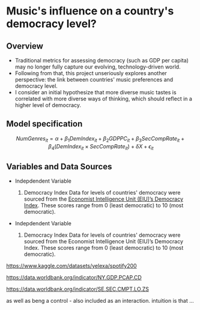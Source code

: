 # Music's influence on a country's democracy level?

## Overview
- Traditional metrics for assessing democracy (such as GDP per capita) may no longer fully capture our evolving, technology-driven world.
- Following from that, this project unseriously explores another perspective: the link between countries' music preferences and democracy level.
- I consider an initial hypothesize that more diverse music tastes is correlated with more diverse ways of thinking, which should reflect in a higher level of democracy.

## Model specification

$$
NumGenres_{it} = \alpha + \beta_1DemIndex_{it} + \beta_2GDPPC_{it} + \beta_3SecCompRate_{it} + \beta_4(DemIndex_{it} \times SecCompRate_{it}) + \delta X + \epsilon_{it}
$$

## Variables and Data Sources

- Indepdendent Variable
  1. Democracy Index
   Data for levels of countries' democracy were sourced from the [Economist Intelligence Unit (EIU)’s Democracy Index](https://ourworldindata.org/grapher/democracy-index-eiu). These scores range from 0 (least democratic) to 10 (most democratic).

- Indepdendent Variable
  1. Democracy Index
   Data for levels of countries' democracy were sourced from the Economist Intelligence Unit (EIU)’s Democracy Index. These scores range from 0 (least democratic) to 10 (most democratic).







https://www.kaggle.com/datasets/yelexa/spotify200

https://data.worldbank.org/indicator/NY.GDP.PCAP.CD

https://data.worldbank.org/indicator/SE.SEC.CMPT.LO.ZS





as well as beng a control - also included as an interaction. intuition is that ...
